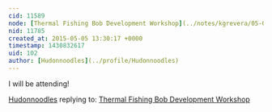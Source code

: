 ```yaml
---
cid: 11589
node: [Thermal Fishing Bob Development Workshop](../notes/kgrevera/05-05-2015/thermal-fishing-bob-development-workshop)
nid: 11785
created_at: 2015-05-05 13:30:17 +0000
timestamp: 1430832617
uid: 102
author: [Hudonnoodles](../profile/Hudonnoodles)
---
```


I will be attending!

[Hudonnoodles](../profile/Hudonnoodles) replying to: [Thermal Fishing Bob Development Workshop](../notes/kgrevera/05-05-2015/thermal-fishing-bob-development-workshop)

